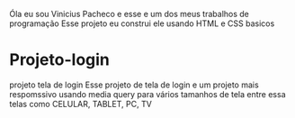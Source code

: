 Óla eu sou Vinicius Pacheco e esse e um dos meus trabalhos de programação 
Esse projeto eu construi ele usando HTML e CSS basicos
# Projeto-login
projeto tela de login
Esse projeto de tela de login e um projeto mais respomssivo usando media query para vários tamanhos de tela 
entre essa telas como CELULAR, TABLET, PC, TV 

